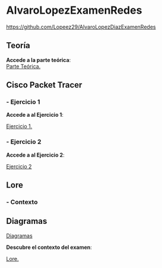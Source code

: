 # AlvaroLopezExamenRedes


https://github.com/Lopeez29/AlvaroLopezDiazExamenRedes


## Teoría


**Accede a la parte teórica**:  
[Parte Teórica.](./Soluciones/Parte%20Teórica.md)


## Cisco Packet Tracer


### - Ejercicio 1

**Accede a al Ejercicio 1**:  

[Ejercicio 1.](./Soluciones/Cisco%20Packet%20Tracer/Ejercicio1.md)


### - Ejercicio 2

**Accede a al Ejercicio 2**:  

[Ejercicio 2](./Soluciones/Cisco%20Packet%20Tracer/Ejercicio2.md)



## Lore 


### - Contexto


## Diagramas 

[Diagramas](./Soluciones/Diagramas)



**Descubre el contexto del examen**:  

[Lore.](./Soluciones/Lore/Contexto)

